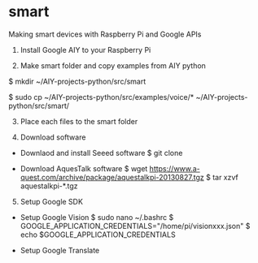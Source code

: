 # smart
Making smart devices with Raspberry Pi and Google APIs

1. Install Google AIY to your Raspberry Pi

2. Make smart folder and copy examples from AIY python

 $ mkdir ~/AIY-projects-python/src/smart

 $ sudo cp ~/AIY-projects-python/src/examples/voice/* ~/AIY-projects-python/src/smart/
 
3. Place each files to the smart folder

4. Download software
- Downlaod and install Seeed software
 $ git clone
 
- Download AquesTalk software
 $ wget https://www.a-quest.com/archive/package/aquestalkpi-20130827.tgz
 $ tar xzvf aquestalkpi-*.tgz
 

5. Setup Google SDK
- Setup Google Vision
$ sudo nano ~/.bashrc
$ GOOGLE_APPLICATION_CREDENTIALS="/home/pi/visionxxx.json"
$ echo $GOOGLE_APPLICATION_CREDENTIALS

- Setup Google Translate
